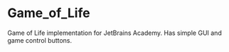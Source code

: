 # Game_of_Life
Game of Life implementation for JetBrains Academy.
Has simple GUI and game control buttons.

